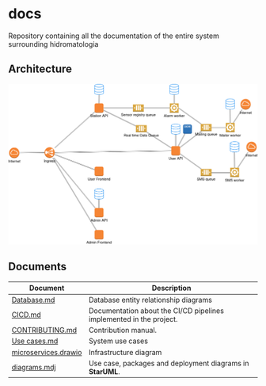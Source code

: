 # docs

Repository containing all the documentation of the entire system surrounding hidromatologia

## Architecture

![architecture](assets/architecture.png)

## Documents

| Document                                                     | Description                                                  |
| ------------------------------------------------------------ | ------------------------------------------------------------ |
| [Database.md](Database.md)                                   | Database entity relationship diagrams                        |
| [CICD.md](https://github.com/hidromatologia-v2/docs/blob/main/CICD.md) | Documentation about the CI/CD pipelines implemented in the project. |
| [CONTRIBUTING.md](https://github.com/hidromatologia-v2/docs/blob/main/CONTRIBUTING.md) | Contribution manual.                                         |
| [Use cases.md](https://github.com/hidromatologia-v2/docs/blob/main/Use%20cases.md) | System use cases                                             |
| [microservices.drawio](https://github.com/hidromatologia-v2/docs/blob/main/microservices.drawio) | Infrastructure diagram                                       |
| [diagrams.mdj](https://github.com/hidromatologia-v2/docs/blob/main/diagrams.mdj) | Use case, packages and deployment diagrams in **StarUML**.   |

